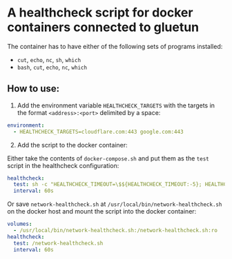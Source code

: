 # A healthcheck script for docker containers connected to gluetun

The container has to have either of the following sets of programs installed:

* `cut`, `echo`, `nc`, `sh`, `which`
* `bash`, `cut`, `echo`, `nc`, `which`

## How to use:

1. Add the environment variable `HEALTHCHECK_TARGETS` with the targets in the format `<address>:<port>` delimited by a space:

```YAML
environment:
  - HEALTHCHECK_TARGETS=cloudflare.com:443 google.com:443
```

2. Add the script to the docker container:

Either take the contents of `docker-compose.sh` and put them as the `test` script in the healthcheck configuration:

```YAML
healthcheck:
  test: sh -c "HEALTHCHECK_TIMEOUT=\$${HEALTHCHECK_TIMEOUT:-5}; HEALTHCHECK_EXEC=\$$(if which nc>/dev/null; then echo 'nc'; elif which bash>/dev/null; then echo 'bash'; else echo 'exit 1'; fi); for TARGET in \$$HEALTHCHECK_TARGETS; do export ADDRESS=\$$(echo \$$TARGET | cut -d':' -f1); export PORT=\$$(echo \$$TARGET | cut -d':' -f2); if [ \$$HEALTHCHECK_EXEC = 'nc' ]; then nc -z -w \$$HEALTHCHECK_TIMEOUT \$$ADDRESS \$$PORT || exit 1; elif [ \$$HEALTHCHECK_EXEC = 'bash' ]; then (timeout \$$HEALTHCHECK_TIMEOUT bash -c '</dev/tcp/\$$ADDRESS/\$$PORT || exit 1' 2> /dev/null ) || exit 1; else echo 'HEALTHCHECK_EXEC could not be determined' \$$HEALTHCHECK_EXEC; fi done"
  interval: 60s
```

Or save `network-healthcheck.sh` at `/usr/local/bin/network-healthcheck.sh` on the docker host and mount the script into the docker container:

```YAML
volumes:
  - /usr/local/bin/network-healthcheck.sh:/network-healthcheck.sh:ro
healthcheck:
  test: /network-healthcheck.sh
  interval: 60s
```

